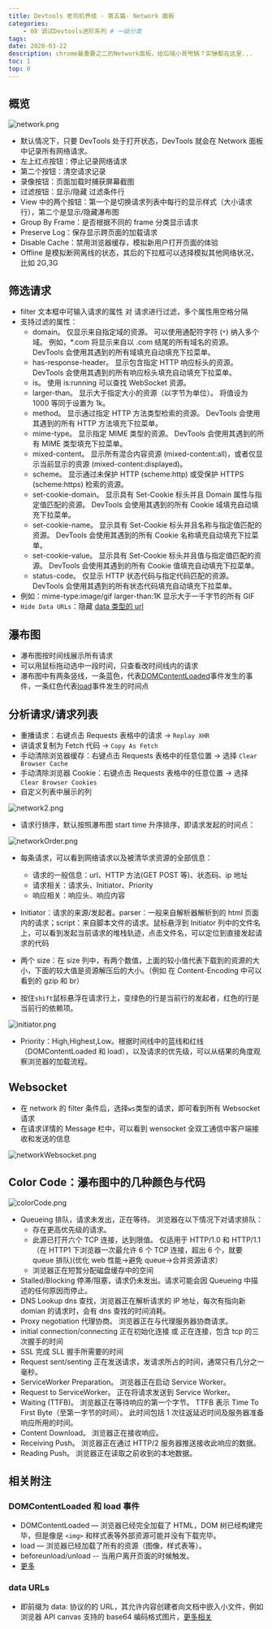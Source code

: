 ```yaml
---
title: Devtools 老司机养成 - 第五篇- Network 面板
categories:
    - 08 调试Devtools进阶系列 # 一级分类
tags:
date: 2020-03-22
description: chrome最重要之二的Network面板，给后端小哥甩锅？实锤都在这里...
toc: 1
top: 0
---
```


## 概览

![network.png](https://i.loli.net/2019/04/22/5cbd4f884b14c.png)

-   默认情况下，只要 DevTools 处于打开状态，DevTools 就会在 Network 面板中记录所有网络请求。
-   左上红点按钮：停止记录网络请求
-   第二个按钮：清空请求记录
-   录像按钮：页面加载时捕获屏幕截图
-   过滤按钮：显示/隐藏 过滤条件行
-   View 中的两个按钮：第一个是切换请求列表中每行的显示样式（大小请求行），第二个是显示/隐藏瀑布图
-   Group By Frame：是否根据不同的 frame 分类显示请求
-   Preserve Log：保存显示跨页面的加载请求
-   Disable Cache：禁用浏览器缓存，模拟新用户打开页面的体验
-   Offline 是模拟断网离线的状态，其后的下拉框可以选择模拟其他网络状况，比如 2G,3G

## 筛选请求

-   filter 文本框中可输入请求的属性 对 请求进行过滤，多个属性用空格分隔
-   支持过滤的属性：
    -   domain。 仅显示来自指定域的资源。 可以使用通配符字符 (`*`) 纳入多个域。 例如，\*.com 将显示来自以 .com 结尾的所有域名的资源。 DevTools 会使用其遇到的所有域填充自动填充下拉菜单。
    -   has-response-header。 显示包含指定 HTTP 响应标头的资源。 DevTools 会使用其遇到的所有响应标头填充自动填充下拉菜单。
    -   is。 使用 is:running 可以查找 WebSocket 资源。
    -   larger-than。 显示大于指定大小的资源（以字节为单位）。 将值设为 1000 等同于设置为 1k。
    -   method。 显示通过指定 HTTP 方法类型检索的资源。 DevTools 会使用其遇到的所有 HTTP 方法填充下拉菜单。
    -   mime-type。 显示指定 MIME 类型的资源。 DevTools 会使用其遇到的所有 MIME 类型填充下拉菜单。
    -   mixed-content。 显示所有混合内容资源 (mixed-content:all)，或者仅显示当前显示的资源 (mixed-content:displayed)。
    -   scheme。 显示通过未保护 HTTP (scheme:http) 或受保护 HTTPS (scheme:https) 检索的资源。
    -   set-cookie-domain。 显示具有 Set-Cookie 标头并且 Domain 属性与指定值匹配的资源。 DevTools 会使用其遇到的所有 Cookie 域填充自动填充下拉菜单。
    -   set-cookie-name。 显示具有 Set-Cookie 标头并且名称与指定值匹配的资源。 DevTools 会使用其遇到的所有 Cookie 名称填充自动填充下拉菜单。
    -   set-cookie-value。 显示具有 Set-Cookie 标头并且值与指定值匹配的资源。 DevTools 会使用其遇到的所有 Cookie 值填充自动填充下拉菜单。
    -   status-code。 仅显示 HTTP 状态代码与指定代码匹配的资源。 DevTools 会使用其遇到的所有状态代码填充自动填充下拉菜单。
-   例如：mime-type:image/gif larger-than:1K 显示大于一千字节的所有 GIF
-   `Hide Data URLs`：隐藏 [data 类型的 url](https://developer.mozilla.org/en-US/docs/Web/HTTP/Basics_of_HTTP/Data_URIs)

## 瀑布图

-   瀑布图按时间线展示所有请求
-   可以用鼠标拖动选中一段时间，只查看改时间线内的请求
-   瀑布图中有两条竖线，一条蓝色，代表[DOMContentLoaded](https://developer.mozilla.org/en-US/docs/Web/API/Window/DOMContentLoaded_event)事件发生的事件，一条红色代表[load](https://developer.mozilla.org/zh-CN/docs/Web/Events/load)事件发生的时间点

## 分析请求/请求列表

-   重播请求：右键点击 Requests 表格中的请求 -> `Replay XHR`
-   讲请求复制为 Fetch 代码 -> `Copy As Fetch`
-   手动清除浏览器缓存：右键点击 Requests 表格中的任意位置 -> 选择 `Clear Browser Cache`
-   手动清除浏览器 Cookie：右键点击 Requests 表格中的任意位置 -> 选择 `Clear Browser Cookies`
-   自定义列表中展示的列

![network2.png](https://i.loli.net/2019/04/22/5cbd553d024cc.png)

-   请求行排序，默认按照瀑布图 start time 升序排序，即请求发起的时间点：

![networkOrder.png](https://i.loli.net/2019/04/22/5cbd63427ece0.png)

-   每条请求，可以看到网络请求以及被清华求资源的全部信息：
    -   请求的一般信息：url、HTTP 方法(GET POST 等)、状态码、ip 地址
    -   请求相关：请求头、Initiator、Priority
    -   响应相关：响应头、响应内容
-   Initiator：请求的来源/发起者。parser：一般来自解析器解析到的 html 页面内的请求；script：来自脚本文件的请求。鼠标悬浮到 Initiator 列中的文件名上，可以看到发起当前请求的堆栈轨迹，点击文件名，可以定位到直接发起请求的代码
-   两个 size：在 size 列中，有两个数值，上面的较小值代表下载到的资源的大小，下面的较大值是资源解压后的大小。（例如 在 Content-Encoding 中可以看到的 gzip 和 br）

-   按住`shift`鼠标悬浮在请求行上，变绿色的行是当前行的发起者，红色的行是当前行的依赖项。

![initiator.png](https://i.loli.net/2019/04/22/5cbd9945dd05b.png)

-   Priority：High,Highest,Low。根据时间线中的蓝线和红线（DOMContentLoaded 和 load），以及请求的优先级，可以从结果的角度观察浏览器的加载流程。

## Websocket

-   在 network 的 filter 条件后，选择`ws`类型的请求，即可看到所有 Websocket 请求
-   在请求详情的 Message 栏中，可以看到 wensocket 全双工通信中客户端接收和发送的信息

![networkWebsocket.png](https://i.loli.net/2019/04/22/5cbdbe96a4597.png)

## Color Code：瀑布图中的几种颜色与代码

![colorCode.png](https://i.loli.net/2019/04/22/5cbdc5acaff77.png)

-   Queueing 排队，请求未发出，正在等待。 浏览器在以下情况下对请求排队：
    -   存在更高优先级的请求。
    -   此源已打开六个 TCP 连接，达到限值。 仅适用于 HTTP/1.0 和 HTTP/1.1（在 HTTP1 下浏览器一次最允许 6 个 TCP 连接，超出 6 个，就要 queue 排队)(优化 web 性能->避免 queue->合并资源请求）
    -   浏览器正在短暂分配磁盘缓存中的空间
-   Stalled/Blocking 停滞/阻塞，请求仍未发出。请求可能会因 Queueing 中描述的任何原因而停止。
-   DNS Lookup dns 查找，浏览器正在解析请求的 IP 地址，每次有指向新 domian 的请求时，会有 dns 查找的时间消耗。
-   Proxy negotiation 代理协商。 浏览器正在与代理服务器协商请求。
-   initial connection/connecting 正在初始化连接 或 正在连接，包含 tcp 的三次握手的时间
-   SSL 完成 SLL 握手所需要的时间
-   Request sent/senting 正在发送请求，发请求所占的时间，通常只有几分之一毫秒。
-   ServiceWorker Preparation。 浏览器正在启动 Service Worker。
-   Request to ServiceWorker。 正在将请求发送到 Service Worker。
-   Waiting (TTFB)。 浏览器正在等待响应的第一个字节。 TTFB 表示 Time To First Byte（至第一字节的时间）。 此时间包括 1 次往返延迟时间及服务器准备响应所用的时间。
-   Content Download。 浏览器正在接收响应。
-   Receiving Push。 浏览器正在通过 HTTP/2 服务器推送接收此响应的数据。
-   Reading Push。 浏览器正在读取之前收到的本地数据。

## 相关附注

### DOMContentLoaded 和 load 事件

-   DOMContentLoaded — 浏览器已经完全加载了 HTML，DOM 树已经构建完毕，但是像是 `<img>` 和样式表等外部资源可能并没有下载完毕。
-   load — 浏览器已经加载了所有的资源（图像，样式表等）。
-   beforeunload/unload -- 当用户离开页面的时候触发。
-   [更多](https://developer.mozilla.org/zh-CN/docs/Web/Events/DOMContentLoaded)

### data URLs

-   即前缀为 data: 协议的的 URL，其允许内容创建者向文档中嵌入小文件，例如浏览器 API canvas 支持的 base64 编码格式图片，[更多相关](https://developer.mozilla.org/en-US/docs/Web/HTTP/Basics_of_HTTP/Data_URIs)
